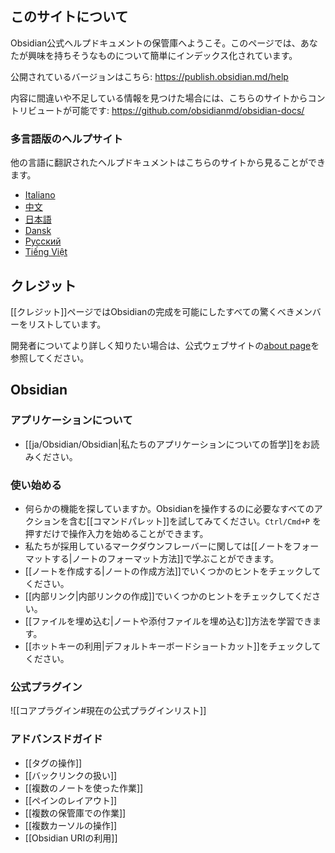 ## このサイトについて
Obsidian公式ヘルプドキュメントの保管庫へようこそ。このページでは、あなたが興味を持ちそうなものについて簡単にインデックス化されています。

公開されているバージョンはこちら: https://publish.obsidian.md/help

内容に間違いや不足している情報を見つけた場合には、こちらのサイトからコントリビュートが可能です: https://github.com/obsidianmd/obsidian-docs/

### 多言語版のヘルプサイト

他の言語に翻訳されたヘルプドキュメントはこちらのサイトから見ることができます。

- [Italiano](https://publish.obsidian.md/help-it)
- [中文](https://publish.obsidian.md/help-zh)
- [日本語](https://publish.obsidian.md/help-ja)
- [Dansk](https://publish.obsidian.md/help-da)
- [Русский](https://publish.obsidian.md/help-ru)
- [Tiếng Việt](https://publish.obsidian.md/help-vi)

## クレジット

[[クレジット]]ページではObsidianの完成を可能にしたすべての驚くべきメンバーをリストしています。

開発者についてより詳しく知りたい場合は、公式ウェブサイトの[about page](https://obsidian.md/about)を参照してください。

## Obsidian

### アプリケーションについて

- [[ja/Obsidian/Obsidian|私たちのアプリケーションについての哲学]]をお読みください。

### 使い始める

- 何らかの機能を探していますか。Obsidianを操作するのに必要なすべてのアクションを含む[[コマンドパレット]]を試してみてください。`Ctrl/Cmd+P` を押すだけで操作入力を始めることができます。
- 私たちが採用しているマークダウンフレーバーに関しては[[ノートをフォーマットする|ノートのフォーマット方法]]で学ぶことができます。
- [[ノートを作成する|ノートの作成方法]]でいくつかのヒントをチェックしてください。
- [[内部リンク|内部リンクの作成]]でいくつかのヒントをチェックしてください。
- [[ファイルを埋め込む|ノートや添付ファイルを埋め込む]]方法を学習できます。
- [[ホットキーの利用|デフォルトキーボードショートカット]]をチェックしてください。

### 公式プラグイン

![[コアプラグイン#現在の公式プラグインリスト]]

### アドバンスドガイド

- [[タグの操作]]
- [[バックリンクの扱い]]
- [[複数のノートを使った作業]]
- [[ペインのレイアウト]]
- [[複数の保管庫での作業]]
- [[複数カーソルの操作]]
- [[Obsidian URIの利用]]
